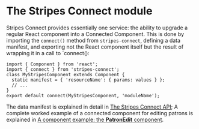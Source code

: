 # The Stripes Connect module

Stripes Connect provides essentially one service: the ability to
upgrade a regular React component into a Connected Component. This is
done by importing the `connect()` method from `stripes-connect`,
defining a data manifest, and exporting not the React component itself
but the result of wrapping it in a call to `connect():

```
import { Component } from 'react';
import { connect } from 'stripes-connect';
class MyStripesComponent extends Component {
  static manifest = { 'resourceName': { params: values } };
  // ...
}
export default connect(MyStripesComponent, 'moduleName');
```

The data manifest is explained in detail in
[The Stripes Connect API](api.md);
A complete worked example of a connected component for editing patrons
is explained in
[A component example: the **PatronEdit** component](../stripes-core/doc/component-example.md).
